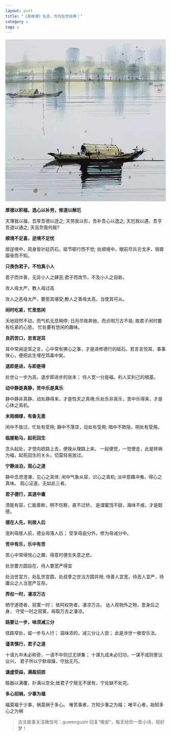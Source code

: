 ```yaml
---
layout: post
title: "《菜根谭》名言，句句处世经典！"
category : 
tags : 
---
```

![pic](./media/files/2016/04/13/640.png)


__厚德以积福，逸心以补劳，修道以解厄__

天薄我以福，吾厚吾德以迓之;
天劳我以形，吾补吾心以逸之;
天厄我以遇，吾亨吾道以通之;
天且奈我何哉?


__顺境不足喜，逆境不足忧__

居逆境中，周身皆针砭药石，砥节砺行而不觉;
处顺境中，眼前尽兵刃戈矛，销膏靡骨而不知。




__只畏伪君子，不怕真小人__

君子而诈善，无异小人之肆恶;君子而改节，不及小人之自新。

攻人毋太严，教人毋过高

攻人之恶毋太严，要思其堪受;教人之善毋太高，当使其可从。

__闲时吃紧，忙里悠闲__

天地寂然不动，而气机无息稍停;
日月尽夜奔驰，而贞明万古不易;
故君子闲时要有吃紧的心思，
忙处要有悠闲的趣味。

__良药苦口，忠言逆耳__

耳中常闻逆耳之言，心中常有拂心之事，才是进修德行的砥石。若言言悦耳，事事快心，便把此生埋在鸩毒中矣。

__退即是进，与即是得__

处世让一步为高，退步即进步的张本；
待人宽一分是福，利人实利己的根基。


__动中静是真静，苦中乐是真乐__

静中静非真静，动处静得来，才是性天之真境;乐处乐非真乐，苦中乐得来，才是心体之真机。

__未雨绸缪，有备无患__

闲中不放过，忙处有受用;
静中不落空，动处有受用;
暗中不欺隐，明处有受用。

__临崖勒马，起死回生__

念头起处，才觉向欲路上去，便挽从理路上来。
一起便觉，一觉便走，此是转祸为福，起死回生的关头，切莫轻易放过。



__宁静淡泊，观心之道__

静中念虑澄澈，见心之真体;
闲中气象从容，识心之真机;
淡中意趣冲夷，得心之真味。
观心证道，无如此三者。

__君子德行，其道中庸__

清能有容，仁能善断，明不伤察，直不过矫，
是谓蜜饯不甜，海味不咸，才是懿德。

__德在人先，利居人后__

宠利毋居人前，德业毋落人后；
受享毋逾分外，修为毋减分中。

__苦中有乐，乐中有苦__

苦心中常得悦心之趣，得意时便生失意之悲。

处世要方圆自在，待人要宽严得宜

处治世宜方，处乱世宜圆，处叔季之世当方圆并用;
待善人宜宽，待恶人宜严，待庸众之人当宽严互存。


__弄权一时，凄凉万古__

栖守道德者，寂寞一时；
依阿权势者，凄凉万古。
达人观物外之物，思身后之身，
守受一时之寂寞，毋取万古之凄凉。




__路要让一步，味须减三分__

径路窄处，留一步与人行；
滋味浓的，减三分让人尝；
此是涉世一极安乐法。

__谨言慎行，君子之道__

十语九中未必称奇，一语不中则愆尤骈集；
十谋九成未必归功，一谋不成则訾议业兴，
君子所以宁默毋躁，守拙无巧。

__谦虚受益，满盈招损__

攲器以满覆，扑满以空全;故君子宁居无不居有，宁处缺不处完。

__多心招祸，少事为福__

福莫福于少事，祸莫祸于多心。
唯苦事者，方知少事之为福；
唯平心者，始知多心之为祸

>古文故事关注微信号：guwengushi 
回复“晚安”，每天给你一首小诗，祝好梦！
